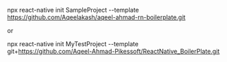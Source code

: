 npx react-native init SampleProject --template https://github.com/Aqeelakash/aqeel-ahmad-rn-boilerplate.git

or

npx react-native init MyTestProject --template git+https://github.com/Aqeel-Ahmad-Pikessoft/ReactNative_BoilerPlate.git

